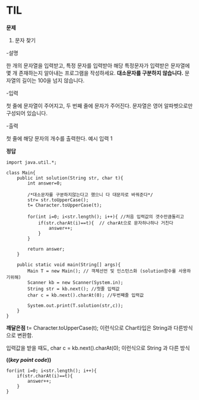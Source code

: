 # TIL

**문제**

1. 문자 찾기

-설명

한 개의 문자열을 입력받고, 특정 문자를 입력받아 해당 특정문자가 입력받은 문자열에 몇 개 존재하는지 알아내는 프로그램을 작성하세요.
**대소문자를 구분하지 않습니다.**
문자열의 길이는 100을 넘지 않습니다.

-입력

첫 줄에 문자열이 주어지고, 두 번째 줄에 문자가 주어진다.
문자열은 영어 알파벳으로만 구성되어 있습니다.

-출력

첫 줄에 해당 문자의 개수를 출력한다.
예시 입력 1

**정답**

```
import java.util.*;

class Main{
    public int solution(String str, char t){
        int answer=0;

        /*대소문자를 구분하지않는다고 했으니 다 대문자로 바꿔준다*/
        str= str.toUpperCase();
        t= Character.toUpperCase(t);

        for(int i=0; i<str.length(); i++){ //처음 입력값의 갯수만큼돌리고
            if(str.charAt(i)==t){  // charAt으로 문자하나하나 거친다
                answer++;
            }
        }

        return answer;
    }

    public static void main(String[] args){
        Main T = new Main(); // 객체선언 및 인스턴스화 (solution함수를 사용하기위해)
        Scanner kb = new Scanner(System.in);
        String str = kb.next(); //첫줄 입력값
        char c = kb.next().charAt(0); //두번째줄 입력값

        System.out.print(T.solution(str,c));
    }
}
```

**깨달은점**
t= Character.toUpperCase(t); 이런식으로 Char타입은 String과 다른방식으로 변환함.

입력값을 받을 때도, char c = kb.next().charAt(0); 이런식으로 String 과 다른 방식

**((_key point code_))**

```
for(int i=0; i<str.length(); i++){
    if(str.charAt(i)==t){
        answer++;
    }
}
```
